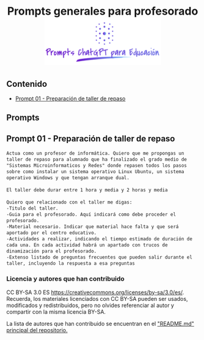 <div align="center">

<!-- title -->

# Prompts generales para profesorado![Logo](../../logo.png)
</div>

## Contenido
- [Prompt 01 - Preparación de taller de repaso](#prompt01)

## Prompts
## <a name="prompt01"></a> Prompt 01 - Preparación de taller de repaso
```
Actua como un profesor de informática. Quiero que me propongas un taller de repaso para alumnado que ha finalizado el grado medio de "Sistemas Microinformaticos y Redes" donde repasen todos los pasos sobre como instalar un sistema operativo Linux Ubuntu, un sistema operativo Windows y que tengan arranque dual.

El taller debe durar entre 1 hora y media y 2 horas y media

Quiero que relacionado con el taller me digas: 
-Titulo del taller.
-Guia para el profesorado. Aquí indicará como debe proceder el profesorado.
-Material necesario. Indicar que material hace falta y que será aportado por el centro educativo.
-Actividades a realizar, indicando el tiempo estimado de duración de cada una. En cada actividad habrá un apartado con trucos de dinamización para el profesorado.
-Extenso listado de preguntas frecuentes que pueden salir durante el taller, incluyendo la respuesta a esa preguntas
```

### Licencia y autores que han contribuido

CC BY-SA 3.0 ES https://creativecommons.org/licenses/by-sa/3.0/es/. Recuerda, los materiales licenciados con CC BY-SA pueden ser usados, modificados y redistribuidos, pero no olvides referenciar al autor y compartir con la misma licencia BY-SA.

La lista de autores que han contribuido se encuentran en el ["README.md" principal del repositorio.](https://github.com/sergarb1/awesome-list-prompts-chagpt-educacion/blob/main/README.md)